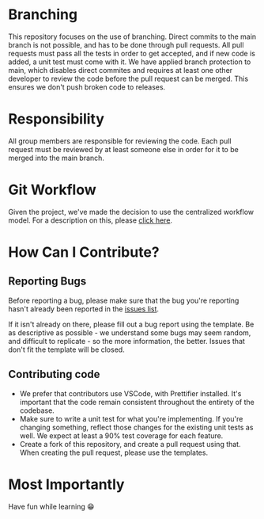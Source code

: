 # Branching

This repository focuses on the use of branching. Direct commits to the main branch is not possible, and has to be done through pull requests. All pull requests must pass all the tests in order to get accepted, and if new code is added, a unit test must come with it. We have applied branch protection to main, which disables direct commites and requires at least one other developer to review the code before the pull request can be merged. This ensures we don't push broken code to releases.

# Responsibility

All group members are responsible for reviewing the code. Each pull request must be reviewed by at least someone else in order for it to be merged into the main branch.

# Git Workflow

Given the project, we've made the decision to use the centralized workflow model. For a description on this, please [click here](https://git-scm.com/book/en/v2/Distributed-Git-Distributed-Workflows).

# How Can I Contribute?

## Reporting Bugs

Before reporting a bug, please make sure that the bug you're reporting hasn't already been reported in the [issues list](https://github.com/AlexBMJ/minitwit/issues).

If it isn't already on there, please fill out a bug report using the template. Be as descriptive as possible - we understand some bugs may seem random, and difficult to replicate - so the more information, the better. Issues that don't fit the template will be closed.

## Contributing code

- We prefer that contributors use VSCode, with Prettifier installed. It's important that the code remain consistent throughout the entirety of the codebase.
- Make sure to write a unit test for what you're implementing. If you're changing something, reflect those changes for the existing unit tests as well. We expect at least a 90% test coverage for each feature.
- Create a fork of this repository, and create a pull request using that. When creating the pull request, please use the templates.

# Most Importantly

Have fun while learning 😁
